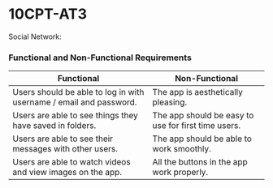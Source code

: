 # 10CPT-AT3
Social Network: 

### Functional and Non-Functional Requirements
| Functional | Non-Functional |
| ----------- | ----------- |
| Users should be able to log in with username / email and password. | The app is aesthetically pleasing. |
| Users are able to see things they have saved in folders. | The app should be easy to use for first time users. |
| Users are able to see their messages with other users. | The app should be able to work smoothly. |
| Users are able to watch videos and view images on the app. | All the buttons in the app work properly. |
